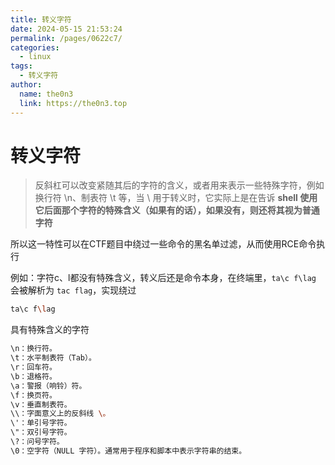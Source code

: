 ```yaml
---
title: 转义字符
date: 2024-05-15 21:53:24
permalink: /pages/0622c7/
categories:
  - linux
tags:
  - 转义字符
author: 
  name: the0n3
  link: https://the0n3.top
---
```


# 转义字符

> 反斜杠可以改变紧随其后的字符的含义，或者用来表示一些特殊字符，例如换行符 \n、制表符 \t 等，当 \ 用于转义时，它实际上是在告诉 **shell 使用它后面那个字符的特殊含义（如果有的话），如果没有，则还将其视为普通字符**

所以这一特性可以在CTF题目中绕过一些命令的黑名单过滤，从而使用RCE命令执行

例如：字符c、l都没有特殊含义，转义后还是命令本身，在终端里，`ta\c f\lag` 会被解析为 `tac flag`，实现绕过

```bash
ta\c f\lag
```

具有特殊含义的字符

```bash
\n：换行符。
\t：水平制表符（Tab）。
\r：回车符。
\b：退格符。
\a：警报（响铃）符。
\f：换页符。
\v：垂直制表符。
\\：字面意义上的反斜线 \。
\'：单引号字符。
\"：双引号字符。
\?：问号字符。
\0：空字符（NULL 字符）。通常用于程序和脚本中表示字符串的结束。
```
